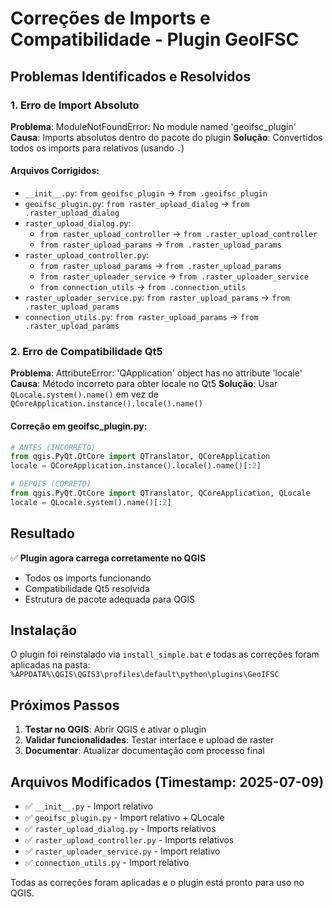 # Correções de Imports e Compatibilidade - Plugin GeoIFSC

## Problemas Identificados e Resolvidos

### 1. Erro de Import Absoluto
**Problema**: ModuleNotFoundError: No module named 'geoifsc_plugin'
**Causa**: Imports absolutos dentro do pacote do plugin
**Solução**: Convertidos todos os imports para relativos (usando `.`)

#### Arquivos Corrigidos:
- `__init__.py`: `from geoifsc_plugin` → `from .geoifsc_plugin`
- `geoifsc_plugin.py`: `from raster_upload_dialog` → `from .raster_upload_dialog`
- `raster_upload_dialog.py`: 
  - `from raster_upload_controller` → `from .raster_upload_controller`
  - `from raster_upload_params` → `from .raster_upload_params`
- `raster_upload_controller.py`:
  - `from raster_upload_params` → `from .raster_upload_params`
  - `from raster_uploader_service` → `from .raster_uploader_service`
  - `from connection_utils` → `from .connection_utils`
- `raster_uploader_service.py`: `from raster_upload_params` → `from .raster_upload_params`
- `connection_utils.py`: `from raster_upload_params` → `from .raster_upload_params`

### 2. Erro de Compatibilidade Qt5
**Problema**: AttributeError: 'QApplication' object has no attribute 'locale'
**Causa**: Método incorreto para obter locale no Qt5
**Solução**: Usar `QLocale.system().name()` em vez de `QCoreApplication.instance().locale().name()`

#### Correção em geoifsc_plugin.py:
```python
# ANTES (INCORRETO)
from qgis.PyQt.QtCore import QTranslator, QCoreApplication
locale = QCoreApplication.instance().locale().name()[:2]

# DEPOIS (CORRETO)
from qgis.PyQt.QtCore import QTranslator, QCoreApplication, QLocale
locale = QLocale.system().name()[:2]
```

## Resultado
✅ **Plugin agora carrega corretamente no QGIS**
- Todos os imports funcionando
- Compatibilidade Qt5 resolvida
- Estrutura de pacote adequada para QGIS

## Instalação
O plugin foi reinstalado via `install_simple.bat` e todas as correções foram aplicadas na pasta:
`%APPDATA%\QGIS\QGIS3\profiles\default\python\plugins\GeoIFSC`

## Próximos Passos
1. **Testar no QGIS**: Abrir QGIS e ativar o plugin
2. **Validar funcionalidades**: Testar interface e upload de raster
3. **Documentar**: Atualizar documentação com processo final

## Arquivos Modificados (Timestamp: 2025-07-09)
- ✅ `__init__.py` - Import relativo
- ✅ `geoifsc_plugin.py` - Import relativo + QLocale
- ✅ `raster_upload_dialog.py` - Imports relativos
- ✅ `raster_upload_controller.py` - Imports relativos
- ✅ `raster_uploader_service.py` - Import relativo
- ✅ `connection_utils.py` - Import relativo

Todas as correções foram aplicadas e o plugin está pronto para uso no QGIS.

